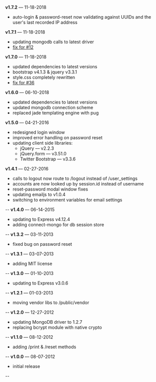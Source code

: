 **v1.7.2** –– 11-18-2018

* auto-login & password-reset now validating against UUIDs and the user's last recorded IP address

**v1.7.1** –– 11-18-2018

* updating mongodb calls to latest driver
* [fix for #12](https://github.com/braitsch/node-login/pull/12)

**v1.7.0** –– 11-18-2018

* updated dependencies to latest versions
* bootstrap v4.1.3 & jquery v3.3.1
* style.css completely rewritten
* [fix for #36](https://github.com/braitsch/node-login/issues/36)

**v1.6.0** –– 06-10-2018

* updated dependencies to latest versions
* updated mongodb connection scheme
* replaced jade templating engine with pug

**v1.5.0** –– 04-21-2016

* redesigned login window
* improved error handling on password reset
* updating client side libraries: 
	* jQuery –– v2.2.3
	* jQuery.form –– v3.51.0
	* Twitter Bootstrap –– v3.3.6

**v1.4.1** –– 02-27-2016

* calls to logout now route to /logout instead of /user_settings
* accounts are now looked up by session.id instead of username
* reset-password modal window fixes
* updating emailjs to v1.0.4
* switching to environment variables for email settings

--
**v1.4.0** –– 06-14-2015

* updating to Express v4.12.4
* adding connect-mongo for db session store 

--
**v1.3.2** –– 03-11-2013

* fixed bug on password reset

--
**v1.3.1** –– 03-07-2013

* adding MIT license

--
**v1.3.0** –– 01-10-2013

* updating to Express v3.0.6

--
**v1.2.1** –– 01-03-2013

* moving vendor libs to /public/vendor

--
**v1.2.0** –– 12-27-2012

* updating MongoDB driver to 1.2.7
* replacing bcrypt module with native crypto

--
**v1.1.0** –– 08-12-2012

* adding /print & /reset methods

--
**v1.0.0** –– 08-07-2012

* initial release

--